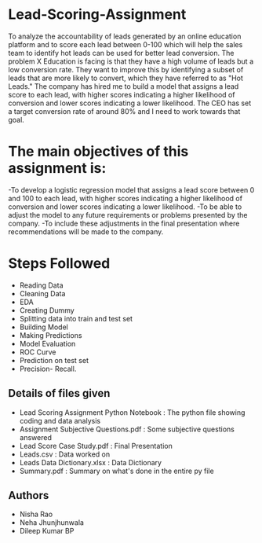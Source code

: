 # Lead-Scoring-Assignment
To analyze the accountability of leads generated by an online education platform and to score each lead between 0-100 which will help the sales team to identify hot leads can be used for better lead conversion. 
The problem X Education is facing is that they have a high volume of leads but a low conversion rate. They want to improve this by identifying a subset of leads that are more likely to convert, which they have referred to as "Hot Leads." The company has hired me to build a model that assigns a lead score to each lead, with higher scores indicating a higher likelihood of conversion and lower scores indicating a lower likelihood. The CEO has set a target conversion rate of around 80% and I need to work towards that goal.
# The main objectives of this assignment is:
-To develop a logistic regression model that assigns a lead score between 0 and 100 to each lead, with higher scores indicating a higher likelihood of conversion and lower scores indicating a lower likelihood.
-To be able to adjust the model to any future requirements or problems presented by the company.
-To include these adjustments in the final presentation where recommendations will be made to the company.
# Steps Followed
- Reading Data
- Cleaning Data
- EDA
- Creating Dummy
- Splitting data into train and test set
- Building Model
- Making Predictions
- Model Evaluation
- ROC Curve
- Prediction on test set
- Precision- Recall.
## Details of files given
- Lead Scoring Assignment Python Notebook : The python file showing coding and data analysis
- Assignment Subjective Questions.pdf : Some subjective questions answered
- Lead Score Case Study.pdf : Final Presentation
- Leads.csv : Data worked on
- Leads Data Dictionary.xlsx : Data Dictionary
- Summary.pdf : Summary on what's done in the entire py file
## Authors
- Nisha Rao
- Neha Jhunjhunwala
- Dileep Kumar BP
